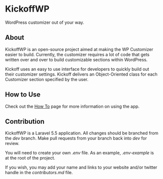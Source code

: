 # KickoffWP
WordPress customizer out of your way.

## About

KickoffWP is an open-source project aimed at making the WP Customizer easier to build.  Currently, the customizer requires a lot of code that gets written over and over to build customizable sections within WordPress.

Kickoff uses an easy to use interface for developers to quickly build out their customizer settings.  Kickoff delivers an Object-Oriented class for each Customizer section specified by the user.

## How to Use

Check out the [How To](http://kickoffwp.com/howto) page for more information on using the app.

## Contribution

KickoffWP is a Laravel 5.5 application.  All changes should be branched from the *dev* branch.  Make pull requests from your branch back into *dev* for review.

You will need to create your own *.env* file.  As an example, *.env-example* is at the root of the project.  

If you wish, you may add your name and links to your website and/or twitter handle in the *contributors.md* file.